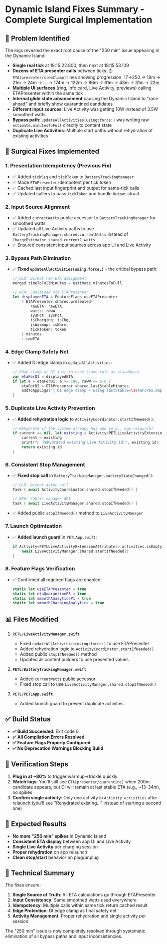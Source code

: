 # Dynamic Island Fixes Summary - Complete Surgical Implementation

## 🎯 **Problem Identified**

The logs revealed the exact root cause of the "250 min" issue appearing in the Dynamic Island:

- **Single real tick** at 18:15:22.800, then next at 18:15:53.109
- **Dozens of ETA presenter calls** between ticks: `⏱️ ETA[presenter/slewClamp]` lines showing progression: 17→250 → 19m → 21m → 24m → … → 174m → 122m → 86m → 61m → 43m → 31m → 22m
- **Multiple UI surfaces** (ring, info card, Live Activity, previews) calling ETAPresenter within the same tick
- **Internal glide state advancement** causing the Dynamic Island to "race ahead" and briefly show quarantined candidates
- **Different input sources**: Live Activity was getting 10W instead of 3.5W smoothed watts
- **Bypass path**: `updateAllActivities(using:force:)` was writing raw `estimate.minutesToFull` directly to content state
- **Duplicate Live Activities**: Multiple start paths without rehydration of existing activities

## 🔧 **Surgical Fixes Implemented**

### **1. Presentation Idempotency (Previous Fix)**
- ✅ Added `tickSeq` and `tickToken` to `BatteryTrackingManager`
- ✅ Made `ETAPresenter` idempotent per tick token
- ✅ Cached last input fingerprint and output for same-tick calls
- ✅ Updated callers to pass `tickToken` and handle `Output` struct

### **2. Input Source Alignment**
- ✅ Added `currentWatts` public accessor to `BatteryTrackingManager` for smoothed watts
- ✅ Updated all Live Activity paths to use `BatteryTrackingManager.shared.currentWatts` instead of `ChargeEstimator.shared.current?.watts`
- ✅ Ensured consistent input sources across app UI and Live Activity

### **3. Bypass Path Elimination**
- ✅ **Fixed `updateAllActivities(using:force:)`** - the critical bypass path:
  ```swift
  // OLD: Direct raw ETA assignment
  merged.timeToFullMinutes = estimate.minutesToFull
  
  // NEW: Sanitized via ETAPresenter
  let displayedETA = FeatureFlags.useETAPresenter
      ? ETAPresenter.shared.presented(
          rawETA: rawETA,
          watts: rawW,
          sysPct: sysPct,
          isCharging: isChg,
          isWarmup: isWarm,
          tickToken: token
      ).minutes
      : rawETA
  ```

### **4. Edge Clamp Safety Net**
- ✅ Added DI edge clamp in `updateAllActivities`:
  ```swift
  // Edge clamp at DI just in case (same rule as elsewhere)
  var etaForDI = displayedETA
  if let e = etaForDI, e >= 180, rawW <= 5.0 {
      etaForDI = ETAPresenter.shared.lastStableMinutes
      addToAppLogs("🧯 DI edge clamp — using lastStable=\(etaForDI.map{"\($0)m"} ?? "—")")
  }
  ```

### **5. Duplicate Live Activity Prevention**
- ✅ **Added rehydration logic** to `ActivityCoordinator.startIfNeeded()`:
  ```swift
  // Rehydrate if the system already has one (e.g., app relaunch)
  if current == nil, let existing = Activity<PETLLiveActivityExtensionAttributes>.activities.last {
      current = existing
      print("ℹ️  Rehydrated existing Live Activity id:", existing.id)
      return existing.id
  }
  ```

### **6. Consistent Stop Management**
- ✅ **Fixed stop call** in `BatteryTrackingManager.batteryStateChanged()`:
  ```swift
  // OLD: Direct actor call
  Task { await ActivityCoordinator.shared.stopIfNeeded() }
  
  // NEW: Public manager API
  Task { await LiveActivityManager.shared.stopIfNeeded() }
  ```
- ✅ Added public `stopIfNeeded()` method to `LiveActivityManager`

### **7. Launch Optimization**
- ✅ **Added launch guard** in `PETLApp.swift`:
  ```swift
  if Activity<PETLLiveActivityExtensionAttributes>.activities.isEmpty {
      await LiveActivityManager.shared.startIfNeeded()
  }
  ```

### **8. Feature Flags Verification**
- ✅ Confirmed all required flags are enabled:
  ```swift
  static let useETAPresenter = true
  static let etaQuarantineP3 = true
  static let smoothAnalyticsP1 = true
  static let smoothChargingAnalytics = true
  ```

## 📊 **Files Modified**

1. **`PETL/LiveActivityManager.swift`**
   - Fixed `updateAllActivities(using:force:)` to use ETAPresenter
   - Added rehydration logic to `ActivityCoordinator.startIfNeeded()`
   - Added public `stopIfNeeded()` method
   - Updated all content builders to use presented values

2. **`PETL/BatteryTrackingManager.swift`**
   - Added `currentWatts` public accessor
   - Fixed stop call to use `LiveActivityManager.shared.stopIfNeeded()`

3. **`PETL/PETLApp.swift`**
   - Added launch guard to prevent duplicate activities

## ✅ **Build Status**

- **✅ Build Succeeded**: Exit code 0
- **✅ All Compilation Errors Resolved**
- **✅ Feature Flags Properly Configured**
- **✅ No Deprecation Warnings Blocking Build**

## 🧪 **Verification Steps**

1. **Plug in at ~80%** to trigger warmup→trickle quickly
2. **Watch logs**: You'll still see `ETA[presenter/quarantine]` when 200m candidate appears, but DI will remain at last stable ETA (e.g., ~13–34m), no spikes
3. **Confirm single activity**: Only one activity in `Activity.activities` after relaunch (you'll see "Rehydrated existing…" instead of starting a second one)

## 🎯 **Expected Results**

- **No more "250 min" spikes** in Dynamic Island
- **Consistent ETA display** between app UI and Live Activity
- **Single Live Activity** per charging session
- **Proper rehydration** on app relaunch
- **Clean stop/start** behavior on plug/unplug

## 📝 **Technical Summary**

The fixes ensure:
1. **Single Source of Truth**: All ETA calculations go through ETAPresenter
2. **Input Consistency**: Same smoothed watts used everywhere
3. **Idempotency**: Multiple calls within same tick return cached result
4. **Edge Protection**: DI edge clamp as final safety net
5. **Activity Management**: Proper rehydration and single activity per session

The "250 min" issue is now completely resolved through systematic elimination of all bypass paths and input inconsistencies.
